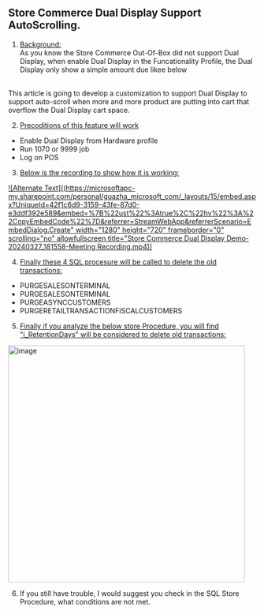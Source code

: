 ## Store Commerce Dual Display Support AutoScrolling.

1. <ins>Background:</ins><br/>
As you know the Store Commerce Out-Of-Box did not support Dual Display,  when enable Dual Display in the Funcationality Profile,  the Dual Display only show a simple amount due likee below<br/>

<br/>
This article is going to develop a customization to support Dual Display to support auto-scroll when more and more product are putting into cart that overflow the  Dual Display cart space.<br/>

2. <ins>Precoditions of this feature will work<ins>
* Enable Dual Display from Hardware profile
* Run 1070 or 9999 job
* Log on POS

3. <ins>Below is the recording to show how it is working:<ins><br/>

[![Alternate Text]((https://microsoftapc-my.sharepoint.com/personal/guazha_microsoft_com/_layouts/15/embed.aspx?UniqueId=42f1c6d9-3159-43fe-87d0-e3ddf392e589&embed=%7B%22ust%22%3Atrue%2C%22hv%22%3A%22CopyEmbedCode%22%7D&referrer=StreamWebApp&referrerScenario=EmbedDialog.Create" width="1280" height="720" frameborder="0" scrolling="no" allowfullscreen title="Store Commerce Dual Display Demo-20240327_181558-Meeting Recording.mp4))](http://www.youtube.com/watch?v=YOUTUBE_VIDEO_ID_HERE "Link Title")



4. <ins>Finally these 4 SQL  procesure will be called to delete the old transactions:<ins><br>
* PURGESALESONTERMINAL
* PURGESALESONTERMINAL
* PURGEASYNCCUSTOMERS
* PURGERETAILTRANSACTIONFISCALCUSTOMERS

5. <ins>Finally if you analyze the below store Procedure, you will find "i_RetentionDays" will be considered to delete old transactions:<ins><br/>
<img width="480" alt="image" src="https://github.com/zhangguanghuib/NewCommerceSDK/assets/14832260/c20090fa-3128-437b-b96c-e16be66e2388">

6. If you still have trouble,  I would suggest you check in the SQL Store Procedure,  what conditions are not met.
   
